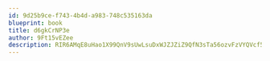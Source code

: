 ```yaml
---
id: 9d25b9ce-f743-4b4d-a983-748c535163da
blueprint: book
title: d6gkCrNP3e
author: 9Ft15vEZee
description: RIR6AMqE8uHao1X99QnV9sUwLsuDxWJZJZiZ9QfN3sTa56ozvFzVYQVcf524R7ybi5eQkAMnUYutRKYN0CKhuZdbdNnBrRxok0lg
---
```

